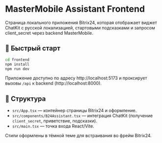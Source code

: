 # MasterMobile Assistant Frontend

Страница локального приложения Bitrix24, которая отображает виджет ChatKit c русской локализацией, стартовыми подсказками и запросом client_secret через backend MasterMobile.

## 🚀 Быстрый старт

```bash
cd frontend
npm install
npm run dev
```

Приложение доступно по адресу http://localhost:5173 и проксирует вызовы `/api` к backend (http://localhost:8000).

## 🧩 Структура

- `src/App.tsx` — контейнер страницы Bitrix24 и оформление.
- `src/components/B24Assistant.tsx` — интеграция ChatKit (получение `client_secret`, приветствие, подсказки).
- `src/main.tsx` — точка входа React/Vite.

Стили оформлены в тёмной теме для встраивания во фрейм Bitrix24.

